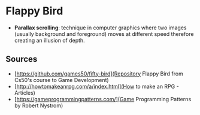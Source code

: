 # Flappy Bird

- **Parallax scrolling**: technique in computer graphics where two images (usually background and foreground) moves at different speed therefore creating an illusion of depth.

## Sources

- [https://github.com/games50/fifty-bird](Repository Flappy Bird from Cs50's course to Game Development)
- [http://howtomakeanrpg.com/a/index.html](How to make an RPG - Articles)
- [https://gameprogrammingpatterns.com/](Game Programming Patterns by Robert Nystrom)
